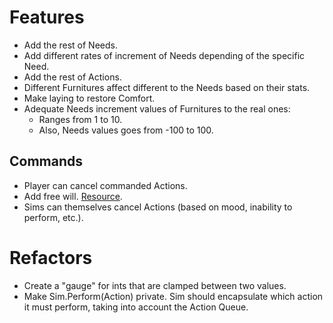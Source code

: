# Features

- Add the rest of Needs.
- Add different rates of increment of Needs depending of the specific Need.
- Add the rest of Actions.
- Different Furnitures affect different to the Needs based on their stats.
- Make laying to restore Comfort.
- Adequate Needs increment values of Furnitures to the real ones:
    - Ranges from 1 to 10.
    - Also, Needs values goes from -100 to 100.

## Commands

- Player can cancel commanded Actions.
- Add free will. [Resource](https://www.youtube.com/watch?v=9gf2MT-IOsg).
- Sims can themselves cancel Actions (based on mood, inability to perform, etc.).
 
# Refactors

- Create a "gauge" for ints that are clamped between two values.
- Make Sim.Perform(Action) private. Sim should encapsulate which action it must perform, taking into account the Action Queue.